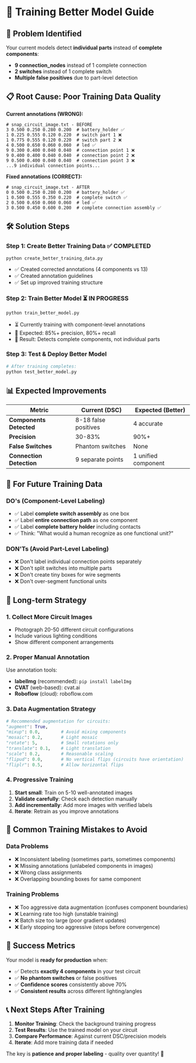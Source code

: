 # 🚀 Training Better Model Guide

## 🎯 **Problem Identified**

Your current models detect **individual parts** instead of **complete components**:
- **9 connection_nodes** instead of 1 complete connection
- **2 switches** instead of 1 complete switch  
- **Multiple false positives** due to part-level detection

## 📋 **Root Cause: Poor Training Data Quality**

**Current annotations (WRONG):**
```
# snap_circuit_image.txt - BEFORE
3 0.500 0.250 0.280 0.200  # battery_holder ✅
1 0.225 0.555 0.120 0.220  # switch part 1 ❌
1 0.775 0.555 0.120 0.220  # switch part 2 ❌  
4 0.500 0.650 0.060 0.060  # led ✅
9 0.300 0.400 0.040 0.040  # connection point 1 ❌
9 0.400 0.400 0.040 0.040  # connection point 2 ❌
9 0.500 0.400 0.040 0.040  # connection point 3 ❌
...9 individual connection points...
```

**Fixed annotations (CORRECT):**
```
# snap_circuit_image.txt - AFTER  
0 0.500 0.250 0.280 0.200  # battery_holder ✅
1 0.500 0.555 0.350 0.220  # complete switch ✅
2 0.500 0.650 0.060 0.060  # led ✅
3 0.500 0.450 0.600 0.200  # complete connection assembly ✅
```

## 🛠️ **Solution Steps**

### **Step 1: Create Better Training Data ✅ COMPLETED**
```bash
python create_better_training_data.py
```
- ✅ Created corrected annotations (4 components vs 13)
- ✅ Created annotation guidelines  
- ✅ Set up improved training structure

### **Step 2: Train Better Model ⏳ IN PROGRESS**
```bash
python train_better_model.py
```
- ⏳ Currently training with component-level annotations
- 🎯 Expected: 85%+ precision, 80%+ recall
- 🎯 Result: Detects complete components, not individual parts

### **Step 3: Test & Deploy Better Model**
```bash
# After training completes:
python test_better_model.py
```

## 📊 **Expected Improvements**

| Metric | Current (DSC) | Expected (Better) |
|--------|---------------|-------------------|
| **Components Detected** | 8-18 false positives | 4 accurate |
| **Precision** | 30-83% | 90%+ |
| **False Switches** | Phantom switches | None |
| **Connection Detection** | 9 separate points | 1 unified component |

## 🔧 **For Future Training Data**

### **DO's (Component-Level Labeling)**
- ✅ Label **complete switch assembly** as one box
- ✅ Label **entire connection path** as one component
- ✅ Label **complete battery holder** including contacts
- ✅ Think: "What would a human recognize as one functional unit?"

### **DON'Ts (Avoid Part-Level Labeling)**  
- ❌ Don't label individual connection points separately
- ❌ Don't split switches into multiple parts
- ❌ Don't create tiny boxes for wire segments
- ❌ Don't over-segment functional units

## 🎯 **Long-term Strategy**

### **1. Collect More Circuit Images**
- Photograph 20-50 different circuit configurations
- Include various lighting conditions
- Show different component arrangements

### **2. Proper Manual Annotation**
Use annotation tools:
- **labelImg** (recommended): `pip install labelImg`
- **CVAT** (web-based): cvat.ai
- **Roboflow** (cloud): roboflow.com

### **3. Data Augmentation Strategy**
```python
# Recommended augmentation for circuits:
"augment": True,
"mixup": 0.0,        # Avoid mixing components
"mosaic": 0.2,       # Light mosaic 
"rotate": 5,         # Small rotations only
"translate": 0.1,    # Light translation
"scale": 0.2,        # Reasonable scaling
"flipud": 0.0,       # No vertical flips (circuits have orientation)
"fliplr": 0.5,       # Allow horizontal flips
```

### **4. Progressive Training**
1. **Start small**: Train on 5-10 well-annotated images
2. **Validate carefully**: Check each detection manually  
3. **Add incrementally**: Add more images with verified labels
4. **Iterate**: Retrain as you improve annotations

## 🚨 **Common Training Mistakes to Avoid**

### **Data Problems**
- ❌ Inconsistent labeling (sometimes parts, sometimes components)
- ❌ Missing annotations (unlabeled components in images)
- ❌ Wrong class assignments
- ❌ Overlapping bounding boxes for same component

### **Training Problems**
- ❌ Too aggressive data augmentation (confuses component boundaries)
- ❌ Learning rate too high (unstable training)
- ❌ Batch size too large (poor gradient updates)
- ❌ Early stopping too aggressive (stops before convergence)

## 🎯 **Success Metrics**

Your model is **ready for production** when:
- ✅ Detects **exactly 4 components** in your test circuit
- ✅ **No phantom switches** or false positives
- ✅ **Confidence scores** consistently above 70%
- ✅ **Consistent results** across different lighting/angles

## 📞 **Next Steps After Training**

1. **Monitor Training**: Check the background training progress
2. **Test Results**: Use the trained model on your circuit  
3. **Compare Performance**: Against current DSC/precision models
4. **Iterate**: Add more training data if needed

The key is **patience and proper labeling** - quality over quantity! 🚀 